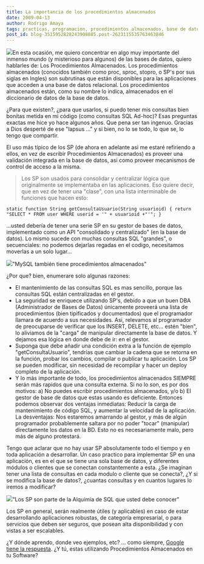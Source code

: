 ```yaml
---
title: La importancia de los procedimientos almacenados
date: 2009-04-13
author: Rodrigo Amaya
tags: practicas, programacion, procedimientos almacenados, base de datos
post_id: blog-3515952828243908885.post-2623115535763463846
---
```


[![](http://4.bp.blogspot.com/_ayvorITawE4/SeDX_5gCwhI/AAAAAAAAB8I/onNy93X3uoo/s320/codecode.jpg)](http://4.bp.blogspot.com/_ayvorITawE4/SeDX_5gCwhI/AAAAAAAAB8I/onNy93X3uoo/s1600-h/codecode.jpg)En esta ocasión, me quiero concentrar en algo muy importante del inmenso mundo (y misterioso para algunos) de las bases de datos, quiero hablarles de: Los Procedimientos Almacenados. Los procedimientos almacenados (conocidos también como proc, sproc, stopro, o SP's por sus siglas en Ingles) son subrutinas que están disponibles para las aplicaciones que acceden a una base de datos relacional. Los procedimientos almacenados están, como su nombre lo indica, almacenados en el diccionario de datos de la base de datos.

¿Para que existen?, ¿para que usarlos, si puedo tener mis consultas bien bonitas metida en mi código (como consultas SQL Ad-hoc)? Esas preguntas exactas me hice yo hace algunos años. Que pena ser tan ingenuo. Gracias a Dios desperté de ese "lapsus ..." y si bien, no lo se todo, lo que se, lo tengo que compartir.

El uso más típico de los SP (de ahora en adelante asi me estaré refiriendo a ellos, en vez de escribir Procedimientos Almacenados) es proveer una validación integrada en la base de datos, asi como proveer mecanismos de control de acceso a la misma.

> Los SP son
> usados para consolidar y centralizar lógica que originalmente se implementaba en las
> aplicaciones.
Eso quiere decir, que en vez de tener una "clase", con una lista interminable de funciones que hacen esto:

```
static function String getConsultaUsuario(String usuarioid) { return "SELECT * FROM user WHERE userid = '" + usuarioid +"'"; }
```
...usted debería de tener una serie SP en su gestor de bases de datos, implementado como un API "consolidado y centralizado" (en la base de datos). Lo mismo sucede con muchas consultas SQL "grandes", o secuenciales: no podemos dejarlas regadas en el codigo, necesitamos moverlas a un solo lugar...

[![](http://1.bp.blogspot.com/_ayvorITawE4/SeDYKeWJxPI/AAAAAAAAB8Q/ViJIk99ZPoo/s320/mysqlstoredprocedures.jpg)](http://1.bp.blogspot.com/_ayvorITawE4/SeDYKeWJxPI/AAAAAAAAB8Q/ViJIk99ZPoo/s1600-h/mysqlstoredprocedures.jpg)"MySQL también tiene procedimientos almacenados"

¿Por que? bien, enumerare solo algunas razones:

- El mantenimiento de las consultas SQL es mas sencillo, porque las consultas SQL están centralizadas en el gestor.
- La seguridad se enriquece utilizando SP's, debido a que un buen DBA (Administrador de Bases de Datos) únicamente proveerá una lista de procedimientos (bien tipificados y documentados) que el programador llamara de acuerdo a sus necesidades. Asi, relevamos al programador de preocuparse de verificar que los INSERT, DELETE, etc... estén "bien", lo aliviamos de la "carga" de manipular directamente la base de datos. Y dejamos esa lógica en donde debe de ir: en el gestor.
- Suponga que debe añadir una condición extra a la función de ejemplo "getConsultaUsuario", tendrías que cambiar la cadena que se retorna en la función, probar los cambios, compilar o publicar tu aplicación. Los SP se pueden modificar, sin necesidad de recompilar y hacer un deploy completo de la aplicación.
- Y lo más importante de todo, los procedimientos almacenados SIEMPRE serán más rapidos que una consulta externa. Si no lo son, es por dos motivos: a) No puedes escribir procedimientos almacenados, y/o b) El gestor de base de datos que estas usando es deficiente.
Entonces podemos observar dos ventajas inmediatas: Reducir la carga de mantenimiento de código SQL, y aumentar la velocidad de la aplicación. La desventajas: Nos estaremos amarrando al gestor, y más de algún programador probablemente saltara por no poder "tocar" (manipular) directamente los datos en la BD. Esto no es necesariamente malo, pero más de alguno protestará.

Tengo que aclarar que no hay usar SP absolutamente todo el tiempo y en toda aplicación a desarrollar. Un caso practico para implementar SP en una aplicación, es en el que se tiene una sola base de datos, y diferentes módulos o clientes que se conectan constantemente a esta. ¿Se imaginan tener una lista de consultas en cada modulo o cliente que se conecta?, ¿Y si se modifica la base de datos?, ¿cuantas consultas y en cuantos lugares lo iremos a modificar?

[![](http://4.bp.blogspot.com/_ayvorITawE4/SeDYKkfnWvI/AAAAAAAAB8Y/yI6Zhu1q_4A/s320/sqlalchemy.jpg)](http://4.bp.blogspot.com/_ayvorITawE4/SeDYKkfnWvI/AAAAAAAAB8Y/yI6Zhu1q_4A/s1600-h/sqlalchemy.jpg)"Los SP son parte de la Alquimia de SQL que usted debe conocer"

Los SP en general, serán realmente útiles (y aplicables) en caso de estar desarrollando aplicaciones robustas, de categoría empresarial, o para servicios que deben ser seguros, que posean alta disponibilidad y con vistas a ser escalables.

¿Y dónde aprendo, donde veo ejemplos, etc? ... como siempre, [Google tiene la respuesta](http://www.google.com/search?q=store+procedures). ¿Y tú, estas utilizando Procedimientos Almacenados en tu Software?